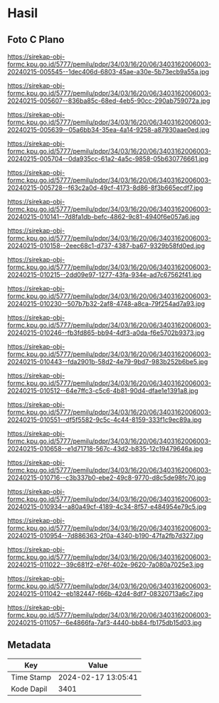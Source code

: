 # Hasil

## Foto C Plano

https://sirekap-obj-formc.kpu.go.id/5777/pemilu/pdpr/34/03/16/20/06/3403162006003-20240215-005545--1dec406d-6803-45ae-a30e-5b73ecb9a55a.jpg

https://sirekap-obj-formc.kpu.go.id/5777/pemilu/pdpr/34/03/16/20/06/3403162006003-20240215-005607--836ba85c-68ed-4eb5-90cc-290ab759072a.jpg

https://sirekap-obj-formc.kpu.go.id/5777/pemilu/pdpr/34/03/16/20/06/3403162006003-20240215-005639--05a6bb34-35ea-4a14-9258-a87930aae0ed.jpg

https://sirekap-obj-formc.kpu.go.id/5777/pemilu/pdpr/34/03/16/20/06/3403162006003-20240215-005704--0da935cc-61a2-4a5c-9858-05b630776661.jpg

https://sirekap-obj-formc.kpu.go.id/5777/pemilu/pdpr/34/03/16/20/06/3403162006003-20240215-005728--f63c2a0d-49cf-4173-8d86-8f3b665ecdf7.jpg

https://sirekap-obj-formc.kpu.go.id/5777/pemilu/pdpr/34/03/16/20/06/3403162006003-20240215-010141--7d8fa1db-befc-4862-9c81-4940f6e057a6.jpg

https://sirekap-obj-formc.kpu.go.id/5777/pemilu/pdpr/34/03/16/20/06/3403162006003-20240215-010158--2eec68c1-d737-4387-ba67-9329b58fd0ed.jpg

https://sirekap-obj-formc.kpu.go.id/5777/pemilu/pdpr/34/03/16/20/06/3403162006003-20240215-010215--2dd09e97-1277-43fa-934e-ad7c67562f41.jpg

https://sirekap-obj-formc.kpu.go.id/5777/pemilu/pdpr/34/03/16/20/06/3403162006003-20240215-010230--507b7b32-2af8-4748-a8ca-79f254ad7a93.jpg

https://sirekap-obj-formc.kpu.go.id/5777/pemilu/pdpr/34/03/16/20/06/3403162006003-20240215-010246--fb3fd865-bb94-4df3-a0da-f6e5702b9373.jpg

https://sirekap-obj-formc.kpu.go.id/5777/pemilu/pdpr/34/03/16/20/06/3403162006003-20240215-010443--fda2901b-58d2-4e79-9bd7-983b252b6be5.jpg

https://sirekap-obj-formc.kpu.go.id/5777/pemilu/pdpr/34/03/16/20/06/3403162006003-20240215-010512--64e7ffc3-c5c6-4b81-90d4-dfae1e1391a8.jpg

https://sirekap-obj-formc.kpu.go.id/5777/pemilu/pdpr/34/03/16/20/06/3403162006003-20240215-010551--df5f5582-9c5c-4c44-8159-333f1c9ec89a.jpg

https://sirekap-obj-formc.kpu.go.id/5777/pemilu/pdpr/34/03/16/20/06/3403162006003-20240215-010658--e1d71718-567c-43d2-b835-12c19479646a.jpg

https://sirekap-obj-formc.kpu.go.id/5777/pemilu/pdpr/34/03/16/20/06/3403162006003-20240215-010716--c3b337b0-ebe2-49c8-9770-d8c5de98fc70.jpg

https://sirekap-obj-formc.kpu.go.id/5777/pemilu/pdpr/34/03/16/20/06/3403162006003-20240215-010934--a80a49cf-4189-4c34-8f57-e484954e79c5.jpg

https://sirekap-obj-formc.kpu.go.id/5777/pemilu/pdpr/34/03/16/20/06/3403162006003-20240215-010954--7d886363-2f0a-4340-b190-47fa2fb7d327.jpg

https://sirekap-obj-formc.kpu.go.id/5777/pemilu/pdpr/34/03/16/20/06/3403162006003-20240215-011022--39c681f2-e76f-402e-9620-7a080a7025e3.jpg

https://sirekap-obj-formc.kpu.go.id/5777/pemilu/pdpr/34/03/16/20/06/3403162006003-20240215-011042--eb182447-f66b-42d4-8df7-08320713a6c7.jpg

https://sirekap-obj-formc.kpu.go.id/5777/pemilu/pdpr/34/03/16/20/06/3403162006003-20240215-011057--6e4866fa-7af3-4440-bb84-fb175db15d03.jpg


## Metadata

| Key        | Value               |
| ---------- | ------------------- |
| Time Stamp | 2024-02-17 13:05:41 |
| Kode Dapil | 3401                |



